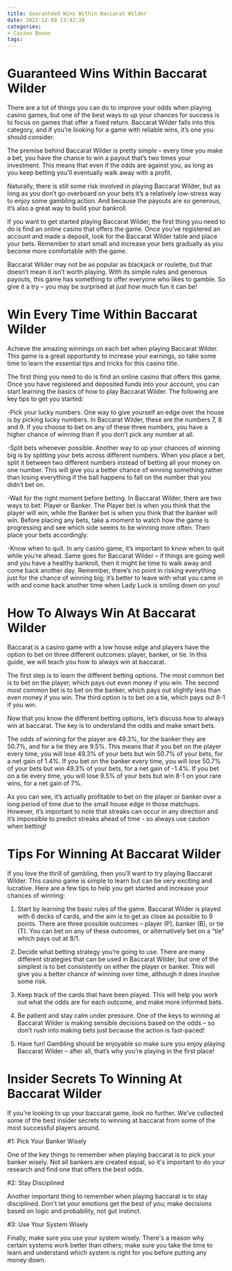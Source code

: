 ```yaml
---
title: Guaranteed Wins Within Baccarat Wilder 
date: 2022-12-09 13:42:18
categories:
- Casino Bonus
tags:
---
```



#  Guaranteed Wins Within Baccarat Wilder 

There are a lot of things you can do to improve your odds when playing casino games, but one of the best ways to up your chances for success is to focus on games that offer a fixed return. Baccarat Wilder falls into this category, and if you’re looking for a game with reliable wins, it’s one you should consider.

The premise behind Baccarat Wilder is pretty simple – every time you make a bet, you have the chance to win a payout that’s two times your investment. This means that even if the odds are against you, as long as you keep betting you’ll eventually walk away with a profit.

Naturally, there is still some risk involved in playing Baccarat Wilder, but as long as you don’t go overboard on your bets it’s a relatively low-stress way to enjoy some gambling action. And because the payouts are so generous, it’s also a great way to build your bankroll.

If you want to get started playing Baccarat Wilder, the first thing you need to do is find an online casino that offers the game. Once you’ve registered an account and made a deposit, look for the Baccarat Wilder table and place your bets. Remember to start small and increase your bets gradually as you become more comfortable with the game.

Baccarat Wilder may not be as popular as blackjack or roulette, but that doesn’t mean it isn’t worth playing. With its simple rules and generous payouts, this game has something to offer everyone who likes to gamble. So give it a try – you may be surprised at just how much fun it can be!

#  Win Every Time Within Baccarat Wilder 
Achieve the amazing winnings on each bet when playing Baccarat Wilder. This game is a great opportunity to increase your earnings, so take some time to learn the essential tips and tricks for this casino title.

The first thing you need to do is find an online casino that offers this game. Once you have registered and deposited funds into your account, you can start learning the basics of how to play Baccarat Wilder. The following are key tips to get you started:

-Pick your lucky numbers. One way to give yourself an edge over the house is by picking lucky numbers. In Baccarat Wilder, these are the numbers 7, 8 and 9. If you choose to bet on any of these three numbers, you have a higher chance of winning than if you don’t pick any number at all.

-Split bets whenever possible. Another way to up your chances of winning big is by splitting your bets across different numbers. When you place a bet, split it between two different numbers instead of betting all your money on one number. This will give you a better chance of winning something rather than losing everything if the ball happens to fall on the number that you didn’t bet on.

-Wait for the right moment before betting. In Baccarat Wilder, there are two ways to bet: Player or Banker. The Player bet is when you think that the player will win, while the Banker bet is when you think that the banker will win. Before placing any bets, take a moment to watch how the game is progressing and see which side seems to be winning more often. Then place your bets accordingly.

-Know when to quit. In any casino game, it’s important to know when to quit while you’re ahead. Same goes for Baccarat Wilder – if things are going well and you have a healthy bankroll, then it might be time to walk away and come back another day. Remember, there’s no point in risking everything just for the chance of winning big; it’s better to leave with what you came in with and come back another time when Lady Luck is smiling down on you!

#  How To Always Win At Baccarat Wilder 

Baccarat is a casino game with a low house edge and players have the option to bet on three different outcomes: player, banker, or tie. In this guide, we will teach you how to always win at baccarat.

The first step is to learn the different betting options. The most common bet is to bet on the player, which pays out even money if you win. The second most common bet is to bet on the banker, which pays out slightly less than even money if you win. The third option is to bet on a tie, which pays out 8-1 if you win.

Now that you know the different betting options, let’s discuss how to always win at baccarat. The key is to understand the odds and make smart bets.

The odds of winning for the player are 49.3%, for the banker they are 50.7%, and for a tie they are 9.5%. This means that if you bet on the player every time, you will lose 49.3% of your bets but win 50.7% of your bets, for a net gain of 1.4%. If you bet on the banker every time, you will lose 50.7% of your bets but win 49.3% of your bets, for a net gain of -1.4%. If you bet on a tie every time, you will lose 9.5% of your bets but win 8-1 on your rare wins, for a net gain of 7%.

As you can see, it’s actually profitable to bet on the player or banker over a long period of time due to the small house edge in those matchups. However, it’s important to note that streaks can occur in any direction and it’s impossible to predict streaks ahead of time - so always use caution when betting!

#  Tips For Winning At Baccarat Wilder 

If you love the thrill of gambling, then you’ll want to try playing Baccarat Wilder. This casino game is simple to learn but can be very exciting and lucrative. Here are a few tips to help you get started and increase your chances of winning:

1. Start by learning the basic rules of the game. Baccarat Wilder is played with 6 decks of cards, and the aim is to get as close as possible to 9 points. There are three possible outcomes – player (P), banker (B), or tie (T). You can bet on any of these outcomes, or alternatively bet on a “tie” which pays out at 8/1.

2. Decide what betting strategy you’re going to use. There are many different strategies that can be used in Baccarat Wilder, but one of the simplest is to bet consistently on either the player or banker. This will give you a better chance of winning over time, although it does involve some risk.

3. Keep track of the cards that have been played. This will help you work out what the odds are for each outcome, and make more informed bets.

4. Be patient and stay calm under pressure. One of the keys to winning at Baccarat Wilder is making sensible decisions based on the odds – so don’t rush into making bets just because the action is fast-paced!

5. Have fun! Gambling should be enjoyable so make sure you enjoy playing Baccarat Wilder – after all, that’s why you’re playing in the first place!

#  Insider Secrets To Winning At Baccarat Wilder

If you're looking to up your baccarat game, look no further. We've collected some of the best insider secrets to winning at baccarat from some of the most successful players around.

#1: Pick Your Banker Wisely

One of the key things to remember when playing baccarat is to pick your banker wisely. Not all bankers are created equal, so it's important to do your research and find one that offers the best odds.

#2: Stay Disciplined

Another important thing to remember when playing baccarat is to stay disciplined. Don't let your emotions get the best of you; make decisions based on logic and probability, not gut instinct.

#3: Use Your System Wisely

Finally, make sure you use your system wisely. There's a reason why certain systems work better than others; make sure you take the time to learn and understand which system is right for you before putting any money down.